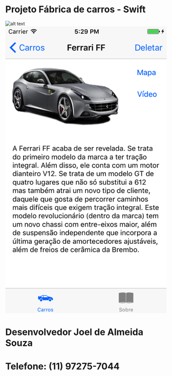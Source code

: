# Projeto Fábrica de carros - Swift
![alt text](https://github.com/joelsouza82/Carros/Resources/Imagens/blob/master/tela1.png)
![alt text](https://github.com/joelsouza82/Carros/blob/master/tela2.png)
# Desenvolvedor Joel de Almeida Souza
# Telefone: (11) 97275-7044
